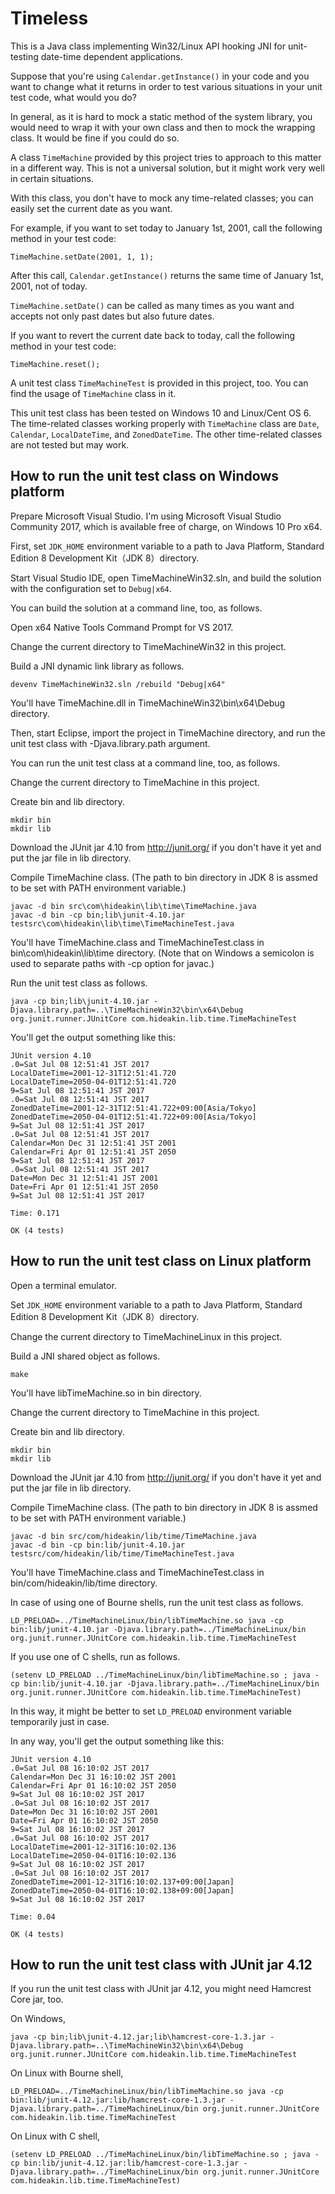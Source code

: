 # Timeless

This is a Java class implementing Win32/Linux API hooking JNI for unit-testing date-time dependent applications.

Suppose that you're using `Calendar.getInstance()` in your code and you want to change what it returns in order to test various situations in your unit test code, what would you do?

In general, as it is hard to mock a static method of the system library, you would need to wrap it with your own class and then to mock the wrapping class. It would be fine if you could do so.

A class `TimeMachine` provided by this project tries to approach to this matter in a different way. This is not a universal solution, but it might work very well in certain situations.

With this class, you don't have to mock any time-related classes; you can easily set the current date as you want.

For example, if you want to set today to January 1st, 2001, call the following method in your test code:

    TimeMachine.setDate(2001, 1, 1);

After this call, `Calendar.getInstance()` returns the same time of January 1st, 2001, not of today.

`TimeMachine.setDate()` can be called as many times as you want and accepts not only past dates but also future dates.

If you want to revert the current date back to today, call the following method in your test code:

    TimeMachine.reset();

A unit test class `TimeMachineTest` is provided in this project, too. You can find the usage of `TimeMachine` class in it.

This unit test class has been tested on Windows 10 and Linux/Cent OS 6. The time-related classes working properly with `TimeMachine` class are `Date`, `Calendar`, `LocalDateTime`, and `ZonedDateTime`. The other time-related classes are not tested but may work.

## How to run the unit test class on Windows platform

Prepare Microsoft Visual Studio. I'm using Microsoft Visual Studio Community 2017, which is available free of charge, on Windows 10 Pro x64.

First, set `JDK_HOME` environment variable to a path to Java Platform, Standard Edition 8 Development Kit（JDK 8）directory.

Start Visual Studio IDE, open TimeMachineWin32.sln, and build the solution with the configuration set to `Debug|x64`.

You can build the solution at a command line, too, as follows.

Open x64 Native Tools Command Prompt for VS 2017.

Change the current directory to TimeMachineWin32 in this project.

Build a JNI dynamic link library as follows.

    devenv TimeMachineWin32.sln /rebuild "Debug|x64"

You'll have TimeMachine.dll in TimeMachineWin32\bin\x64\Debug directory.

Then, start Eclipse, import the project in TimeMachine directory, and run the unit test class with -Djava.library.path argument.

You can run the unit test class at a command line, too, as follows.

Change the current directory to TimeMachine in this project.

Create bin and lib directory.

    mkdir bin
    mkdir lib

Download the JUnit jar 4.10 from http://junit.org/ if you don't have it yet and put the jar file in lib directory.

Compile TimeMachine class. (The path to bin directory in JDK 8 is assmed to be set with PATH environment variable.)

    javac -d bin src\com\hideakin\lib\time\TimeMachine.java
    javac -d bin -cp bin;lib\junit-4.10.jar testsrc\com\hideakin\lib\time\TimeMachineTest.java

You'll have TimeMachine.class and TimeMachineTest.class in bin\com\hideakin\lib\time directory. (Note that on Windows a semicolon is used to separate paths with -cp option for javac.)

Run the unit test class as follows.

    java -cp bin;lib\junit-4.10.jar -Djava.library.path=..\TimeMachineWin32\bin\x64\Debug org.junit.runner.JUnitCore com.hideakin.lib.time.TimeMachineTest

You'll get the output something like this:

    JUnit version 4.10
    .0=Sat Jul 08 12:51:41 JST 2017
    LocalDateTime=2001-12-31T12:51:41.720
    LocalDateTime=2050-04-01T12:51:41.720
    9=Sat Jul 08 12:51:41 JST 2017
    .0=Sat Jul 08 12:51:41 JST 2017
    ZonedDateTime=2001-12-31T12:51:41.722+09:00[Asia/Tokyo]
    ZonedDateTime=2050-04-01T12:51:41.722+09:00[Asia/Tokyo]
    9=Sat Jul 08 12:51:41 JST 2017
    .0=Sat Jul 08 12:51:41 JST 2017
    Calendar=Mon Dec 31 12:51:41 JST 2001
    Calendar=Fri Apr 01 12:51:41 JST 2050
    9=Sat Jul 08 12:51:41 JST 2017
    .0=Sat Jul 08 12:51:41 JST 2017
    Date=Mon Dec 31 12:51:41 JST 2001
    Date=Fri Apr 01 12:51:41 JST 2050
    9=Sat Jul 08 12:51:41 JST 2017

    Time: 0.171

    OK (4 tests)

## How to run the unit test class on Linux platform

Open a terminal emulator.

Set `JDK_HOME` environment variable to a path to Java Platform, Standard Edition 8 Development Kit（JDK 8）directory.

Change the current directory to TimeMachineLinux in this project.

Build a JNI shared object as follows.

    make

You'll have libTimeMachine.so in bin directory.

Change the current directory to TimeMachine in this project.

Create bin and lib directory.

    mkdir bin
    mkdir lib

Download the JUnit jar 4.10 from http://junit.org/ if you don't have it yet and put the jar file in lib directory.

Compile TimeMachine class. (The path to bin directory in JDK 8 is assmed to be set with PATH environment variable.)

    javac -d bin src/com/hideakin/lib/time/TimeMachine.java
    javac -d bin -cp bin:lib/junit-4.10.jar testsrc/com/hideakin/lib/time/TimeMachineTest.java

You'll have TimeMachine.class and TimeMachineTest.class in bin/com/hideakin/lib/time directory.

In case of using one of Bourne shells, run the unit test class as follows.

    LD_PRELOAD=../TimeMachineLinux/bin/libTimeMachine.so java -cp bin:lib/junit-4.10.jar -Djava.library.path=../TimeMachineLinux/bin org.junit.runner.JUnitCore com.hideakin.lib.time.TimeMachineTest

If you use one of C shells, run as follows.

    (setenv LD_PRELOAD ../TimeMachineLinux/bin/libTimeMachine.so ; java -cp bin:lib/junit-4.10.jar -Djava.library.path=../TimeMachineLinux/bin org.junit.runner.JUnitCore com.hideakin.lib.time.TimeMachineTest)

In this way, it might be better to set `LD_PRELOAD` environment variable temporarily just in case.

In any way, you'll get the output something like this:

    JUnit version 4.10
    .0=Sat Jul 08 16:10:02 JST 2017
    Calendar=Mon Dec 31 16:10:02 JST 2001
    Calendar=Fri Apr 01 16:10:02 JST 2050
    9=Sat Jul 08 16:10:02 JST 2017
    .0=Sat Jul 08 16:10:02 JST 2017
    Date=Mon Dec 31 16:10:02 JST 2001
    Date=Fri Apr 01 16:10:02 JST 2050
    9=Sat Jul 08 16:10:02 JST 2017
    .0=Sat Jul 08 16:10:02 JST 2017
    LocalDateTime=2001-12-31T16:10:02.136
    LocalDateTime=2050-04-01T16:10:02.136
    9=Sat Jul 08 16:10:02 JST 2017
    .0=Sat Jul 08 16:10:02 JST 2017
    ZonedDateTime=2001-12-31T16:10:02.137+09:00[Japan]
    ZonedDateTime=2050-04-01T16:10:02.138+09:00[Japan]
    9=Sat Jul 08 16:10:02 JST 2017
    
    Time: 0.04
    
    OK (4 tests)

## How to run the unit test class with JUnit jar 4.12

If you run the unit test class with JUnit jar 4.12, you might need Hamcrest Core jar, too.

On Windows,

    java -cp bin;lib\junit-4.12.jar;lib\hamcrest-core-1.3.jar -Djava.library.path=..\TimeMachineWin32\bin\x64\Debug org.junit.runner.JUnitCore com.hideakin.lib.time.TimeMachineTest

On Linux with Bourne shell,

    LD_PRELOAD=../TimeMachineLinux/bin/libTimeMachine.so java -cp bin:lib/junit-4.12.jar:lib/hamcrest-core-1.3.jar -Djava.library.path=../TimeMachineLinux/bin org.junit.runner.JUnitCore com.hideakin.lib.time.TimeMachineTest

On Linux with C shell,

    (setenv LD_PRELOAD ../TimeMachineLinux/bin/libTimeMachine.so ; java -cp bin:lib/junit-4.12.jar:lib/hamcrest-core-1.3.jar -Djava.library.path=../TimeMachineLinux/bin org.junit.runner.JUnitCore com.hideakin.lib.time.TimeMachineTest)
